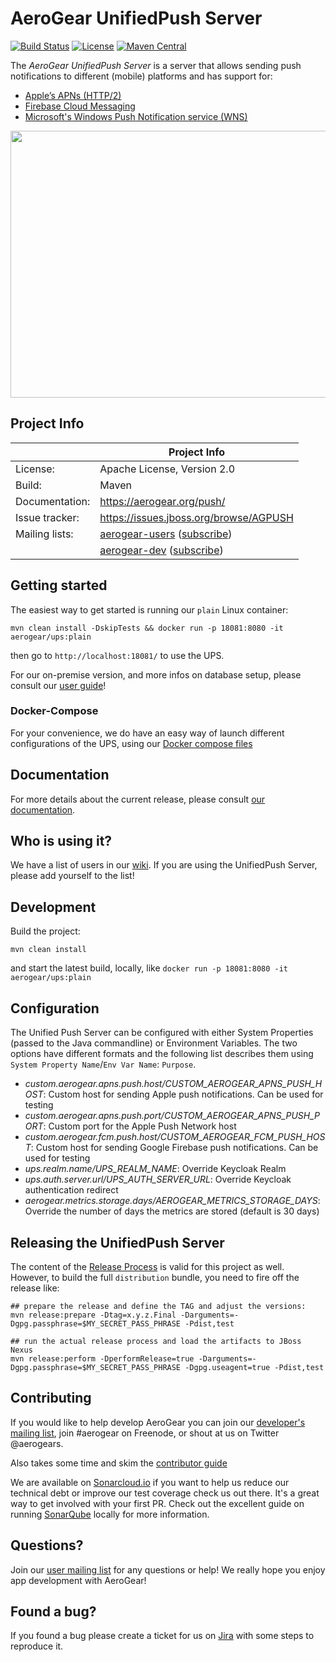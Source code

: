 # AeroGear UnifiedPush Server

[![Build Status](https://travis-ci.org/aerogear/aerogear-unifiedpush-server.png)](https://travis-ci.org/aerogear/aerogear-unifiedpush-server)
[![License](https://img.shields.io/:license-Apache2-blue.svg)](http://www.apache.org/licenses/LICENSE-2.0)
[![Maven Central](https://maven-badges.herokuapp.com/maven-central/org.jboss.aerogear.unifiedpush/unifiedpush-parent/badge.svg)](https://maven-badges.herokuapp.com/maven-central/org.jboss.aerogear.unifiedpush/unifiedpush-parent)

The _AeroGear UnifiedPush Server_ is a server that allows sending push notifications to different (mobile) platforms and has support for:
* [Apple’s APNs (HTTP/2)](https://developer.apple.com/library/content/documentation/NetworkingInternet/Conceptual/RemoteNotificationsPG/APNSOverview.html#//apple_ref/doc/uid/TP40008194-CH8-SW1)
* [Firebase Cloud Messaging](https://firebase.google.com/docs/cloud-messaging/)
* [Microsoft's Windows Push Notification service (WNS)](https://msdn.microsoft.com/en-us/library/windows/apps/hh913756.aspx)

<img src="https://raw.githubusercontent.com/aerogear/aerogear-unifiedpush-server/master/ups-ui-screenshot.png" height="427px" width="550px" />

## Project Info

|                 | Project Info  |
| --------------- | ------------- |
| License:        | Apache License, Version 2.0  |
| Build:          | Maven  |
| Documentation:  | https://aerogear.org/push/  |
| Issue tracker:  | https://issues.jboss.org/browse/AGPUSH  |
| Mailing lists:  | [aerogear-users](http://aerogear-users.1116366.n5.nabble.com/) ([subscribe](https://lists.jboss.org/mailman/listinfo/aerogear-users))  |
|                 | [aerogear-dev](http://aerogear-dev.1069024.n5.nabble.com/) ([subscribe](https://lists.jboss.org/mailman/listinfo/aerogear-dev))  |

## Getting started

The easiest way to get started is running our `plain` Linux container:
```
mvn clean install -DskipTests && docker run -p 18081:8080 -it aerogear/ups:plain 
```

then go to `http://localhost:18081/` to use the UPS.

For our on-premise version, and more infos on database setup, please consult our [user guide](https://aerogear.org/docs/unifiedpush/ups_userguide/index)!

### Docker-Compose

For your convenience, we do have an easy way of launch different configurations of the UPS, using our [Docker compose files](docker-compose)

## Documentation

For more details about the current release, please consult [our documentation](https://aerogear.org/getstarted/guides/#push).

## Who is using it?

We have a list of users in our [wiki](https://github.com/aerogear/aerogear-unifiedpush-server/wiki/Users-of-the-UnifiedPush-Server). If you are using the UnifiedPush Server, please add yourself to the list!

## Development

Build the project:
```
mvn clean install
```

and start the latest build, locally, like `docker run -p 18081:8080 -it aerogear/ups:plain`

## Configuration

The Unified Push Server can be configured with either System Properties (passed to the Java commandline) or Environment Variables. The two options have different formats and the following list describes them using `System Property Name`/`Env Var Name`: `Purpose`.

* _custom.aerogear.apns.push.host/CUSTOM_AEROGEAR_APNS_PUSH_HOST_: Custom host for sending Apple push notifications. Can be used for testing
* _custom.aerogear.apns.push.port/CUSTOM_AEROGEAR_APNS_PUSH_PORT_: Custom port for the Apple Push Network host
* _custom.aerogear.fcm.push.host/CUSTOM_AEROGEAR_FCM_PUSH_HOST_: Custom host for sending Google Firebase push notifications. Can be used for testing
* _ups.realm.name/UPS_REALM_NAME_: Override Keycloak Realm
* _ups.auth.server.url/UPS_AUTH_SERVER_URL_: Override Keycloak authentication redirect
* _aerogear.metrics.storage.days/AEROGEAR_METRICS_STORAGE_DAYS_: Override the number of days the metrics are stored (default is 30 days)

## Releasing the UnifiedPush Server

The content of the [Release Process](https://github.com/aerogear/collateral/wiki/Release-Process-(Java)) is valid for this project as well. However, to build the full `distribution` bundle, you need to fire off the release like:

```
## prepare the release and define the TAG and adjust the versions:
mvn release:prepare -Dtag=x.y.z.Final -Darguments=-Dgpg.passphrase=$MY_SECRET_PASS_PHRASE -Pdist,test

## run the actual release process and load the artifacts to JBoss Nexus
mvn release:perform -DperformRelease=true -Darguments=-Dgpg.passphrase=$MY_SECRET_PASS_PHRASE -Dgpg.useagent=true -Pdist,test
```

## Contributing

If you would like to help develop AeroGear you can join our [developer's mailing list](https://lists.jboss.org/mailman/listinfo/aerogear-dev), join #aerogear on Freenode, or shout at us on Twitter @aerogears.

Also takes some time and skim the [contributor guide](http://aerogear.org/docs/guides/Contributing/)

We are available on [Sonarcloud.io](https://sonarcloud.io/dashboard?id=org.jboss.aerogear.unifiedpush%3Aunifiedpush-parent) if you want to help us reduce our technical debt or improve our test coverage check us out there. It's a great way to get involved with your first PR. Check out the excellent guide on running [SonarQube](https://docs.sonarqube.org/display/SCAN/Analyzing+with+SonarQube+Scanner+for+Maven) locally for more information.

## Questions?

Join our [user mailing list](https://lists.jboss.org/mailman/listinfo/aerogear-users) for any questions or help! We really hope you enjoy app development with AeroGear!

## Found a bug?

If you found a bug please create a ticket for us on [Jira](https://issues.jboss.org/browse/AGPUSH) with some steps to reproduce it.
